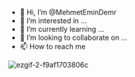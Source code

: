 
- 👋 Hi, I’m @MehmetEminDemr
- 👀 I’m interested in ...
- 🌱 I’m currently learning ...
- 💞️ I’m looking to collaborate on ...
- 📫 How to reach me 

![ezgif-2-f9af1703806c](https://user-images.githubusercontent.com/82763556/132218004-39d4f7ac-608e-4c1b-83f3-603162eff8a9.gif)


<!---
MehmetEminDemr/MehmetEminDemr is a ✨ special ✨ repository because its `README.md` (this file) appears on your GitHub profile.
You can click the Preview link to take a look at your changes.
--->
